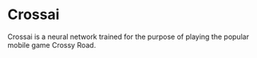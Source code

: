 # Crossai
Crossai is a neural network trained for the purpose of playing the popular mobile game Crossy Road.
